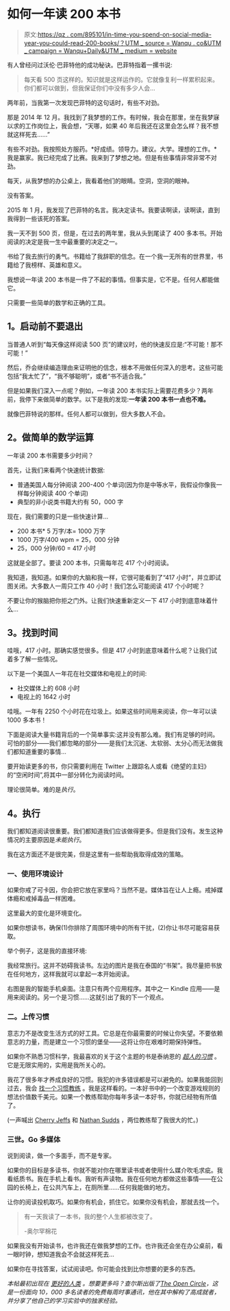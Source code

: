 # 如何一年读 200 本书

> 原文:[https://qz . com/895101/in-time-you-spend-on-social-media-year-you-could-read-200-books/？UTM _ source = Wanqu . co&UTM _ campaign = Wanqu+Daily&UTM _ medium = website](https://qz.com/895101/in-the-time-you-spend-on-social-media-each-year-you-could-read-200-books/?utm_source=wanqu.co&utm_campaign=Wanqu+Daily&utm_medium=website)

有人曾经问过沃伦·巴菲特他的成功秘诀。巴菲特指着一摞书说:

> 每天看 500 页这样的。知识就是这样运作的。它就像复利一样累积起来。你们都可以做到，但我保证你们中没有多少人会…

两年前，当我第一次发现巴菲特的这句话时，有些不对劲。

那是 2014 年 12 月。我找到了我梦想的工作。有时候，我会在那里，坐在我梦寐以求的工作岗位上，我会想，“天哪，如果 40 年后我还在这里会怎么样？我不想就这样死去……”

有些不对劲。我按照处方服药。*好成绩。领导力。建议。大学。理想的工作。*我是赢家。我已经完成了比赛。我来到了梦想之地。但是有些事情非常非常不对劲。

每天，从我梦想的办公桌上，我看着他们的眼睛。空洞，空洞的眼神。

没有答案。

2015 年 1 月，我发现了巴菲特的名言。我决定读书。我要读啊读，读啊读，直到我得到一些该死的答案。

我一天不到 500 页，但是，在过去的两年里，我从头到尾读了 400 多本书。开始阅读的决定是我一生中最重要的决定之一。

书给了我去旅行的勇气。书籍给了我辞职的信念。在一个我一无所有的世界里，书籍给了我榜样、英雄和意义。

我想说一年读 200 本书是一件了不起的事情。但事实是，它不是。任何人都能做它。

只需要一些简单的数学和正确的工具。

## **1。启动**前不要退出

当普通人听到“每天像这样阅读 500 页”的建议时，他的快速反应是:“不可能！那不可能！”

然后，乔会继续编造理由来证明他的信念，根本不用做任何深入的思考。这些可能包括“我太忙了”，“我不够聪明”，或者“书不适合我。”

但是如果我们深入一点呢？例如，一年读 200 本书实际上需要花费多少？两年前，我停下来做简单的数学。以下是我的发现:**一年读 200 本书一点也不难。**

就像巴菲特说的那样。任何人都可以做到，但大多数人不会。

## **2。做简单的数学运算**

一年读 200 本书需要多少时间？

首先，让我们来看两个快速统计数据:

*   普通美国人每分钟阅读 200-400 个单词(因为你是中等水平，我假设你像我一样每分钟阅读 400 个单词)
*   典型的非小说类书籍大约有 50，000 字

现在，我们需要的只是一些快速计算…

*   200 本书* 5 万字/本= 1000 万字
*   1000 万字/400 wpm = 25，000 分钟
*   25，000 分钟/60 = 417 小时

这就是全部了。要读 200 本书，只需每年花 417 个小时阅读。

我知道，我知道。如果你的大脑和我一样，它很可能看到了“417 小时”，并立即试图关闭。大多数人一周只工作 40 小时！我们怎么可能阅读 417 个小时呢？

不要让你的猴脑把你拒之门外。让我们快速重新定义一下 417 小时到底意味着什么…

## **3。找到时间**

哇哦，417 小时。那确实感觉很多。但是 417 小时到底意味着什么呢？让我们试着多了解一些情况。

以下是一个美国人一年花在社交媒体和电视上的时间:

*   社交媒体上的 608 小时
*   电视上的 1642 小时

哇哦。一年有 2250 个小时花在垃圾上。如果这些时间用来阅读，你一年可以读 1000 多本书！

下面是阅读大量书籍背后的一个简单事实:这并没有那么难。我们有足够的时间。可怕的部分——我们都忽略的部分——是我们太沉迷、太软弱、太分心而无法做我们都知道重要的事情…

要开始读更多的书，你只需要利用在 Twitter 上跟踪名人或看《绝望的主妇》的“空闲时间”,将其中一部分转化为阅读时间。

理论很简单。难的是*执行*。

## **4。执行**

我们都知道阅读很重要。我们都知道我们应该做得更多。但是我们没有。发生这种情况的主要原因是*未能执行*。

我在这方面还不是很完美，但是这里有一些帮助我取得成效的策略。

### **一、使用环境设计**

如果你戒了可卡因，你会把它放在家里吗？当然不是。媒体旨在让人上瘾。戒掉媒体瘾和戒掉毒品一样困难。

这里最大的变化是环境变化。

如果你想读书，确保(1)你排除了周围环境中的所有干扰，(2)你让书尽可能容易获取。

举个例子，这是我的直接环境:

我经常旅行。这并不妨碍我读书。左边的图片是我在泰国的“书架”。我尽量把书放在任何地方，这样我就可以拿起一本开始阅读。

右图是我的智能手机桌面。注意只有两个应用程序。其中之一 Kindle 应用——是用来阅读的。另一个是习惯……这就引出了我的下一个观点。

### **二。上传习惯**

意志力不是改变生活方式的好工具。它总是在你最需要的时候让你失望。不要依赖意志的力量，而是建立一个习惯的堡垒——这将让你在艰难时期保持弹性。

如果你不熟悉习惯科学，我最喜欢的关于这个主题的书是泰纳恩的 [*超人的习惯*](http://amzn.to/2jiYwDl) 。它是无限实用的，实用是我所关心的。

我花了很多年才养成良好的习惯。我犯的许多错误都是可以避免的。如果我能回到过去，我会 [找一个习惯教练](https://www.coach.me/?ref=kvAdO) 。我是这样看的。一本好书中的一个改变游戏规则的想法价值数千美元。如果一个教练帮助你每年多读一本好书，你就已经物有所值了。

(一声喊出 [Cherry Jeffs](https://www.coach.me/GrowWings/427900?ref=kvAdO#goal) 和 [Nathan Sudds](https://www.coach.me/nathansudds?ref=kvAdO) ，两位教练帮了我很大的忙。)

### **三世。Go 多媒体**

说到阅读，做一个多面手，而不是专家。

如果你的目标是多读书，你就不能对你在哪里读书或者使用什么媒介吹毛求疵。我看纸质书。我在手机上看书。我听有声读物。我在任何地方都做这些事情——在公园的长椅上，在公共汽车上，在厕所里……任何我能做的地方。

让你的阅读投机取巧。如果你有机会，抓住它。如果你没有机会，那就去找一个。

> 有一天我读了一本书，我的整个人生都被改变了。
> 
> -奥尔罕棉花

如果我没有开始读书，也许我还在做我梦想的工作。也许我还会坐在办公桌前，看一眼时钟，想知道我会不会就这样死去…

如果你在寻找答案，试试阅读吧。你可能会找到比你想要的更多的东西。

*本帖最初出现在* [*更好的人类*](https://betterhumans.coach.me/the-simple-truth-behind-reading-200-books-a-year-1767cb03af20#.avep1hd0j) *。想要更多吗？查尔斯出版了*[*The Open Circle*](http://marketmeditations.com/theopencircle/)*，这是一份面向 10，000 多名读者的免费每周时事通讯，他在其中解构了高成就者，并分享了他自己的学习实验中的独家经验。*
